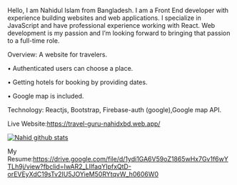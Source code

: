 Hello, I am Nahidul Islam from Bangladesh.
I am a Front End developer with experience building websites and web applications. I specialize in JavaScript and have professional experience working with React.
Web development is my passion and I’m looking forward to bringing that passion to a full-time role. 

Overview: A website for travelers.

• Authenticated users can choose a place.

• Getting hotels for booking by providing dates.

• Google map is included.

Technology: Reactjs, Bootstrap, Firebase-auth (google),Google map API.

Live Website:https://travel-guru-nahidxbd.web.app/

[![Nahid github stats](https://github-readme-stats.vercel.app/api?username=nahidxbd)](https://github.com/anuraghazra/github-readme-stats)

My Resume:https://drive.google.com/file/d/1ydi1GA6V59oZ1865wHx7Gv1f6wYTLh9j/view?fbclid=IwAR2_LllfaqYIpfxQtD-orEVEyXdC19sTv2IU5JOYieM50RYtqvW_h0606W0
